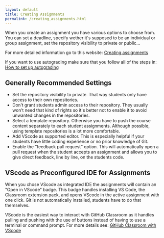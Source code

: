 ```yaml
---
layout: default
title: Creating Assignments
permalink: /creating_assignments.html
---
```


When you create an assignment you have various options to choose from. You can set a deadline, specify wether it's supposed to be an individual or group assignment, set the repository visibility to private or public...

For more detailed information go to this website: [Creating assignments](https://docs.github.com/en/education/manage-coursework-with-github-classroom/teach-with-github-classroom/create-an-individual-assignment)

If you want to use autograding make sure that you follow all of the steps in: [How to set up autograding](/autograding.html)

## Generally Recommended Settings

* Set the repository visibility to private. That way students only have access to their own repositories.
* Don't grant students admin access to their repository. They usually won't need that kind of rights so it's better not to enable it to avoid unwanted changes in the repositories.
* Select a template repository. Otherwise you have to push the course content separately to each student assignments. Although possible, using template repositories is a lot more comfortable.
* Add VScode as supported editor. This is especially helpful if your students have little coding experience or no prior knowledge of Git.
* Enable the “feedback pull request” option. This will automatically open a pull request when the student accepts an assignment and allows you to give direct feedback, line by line, on the students code.

## VScode as Preconfigured IDE for Assignments

When you chose VScode as integrated IDE the assignments will contain an "Open in VScode" badge. This badge handles installing VS Code, the Classroom extension pack, and opens VScode in the active assignment with one click. Git is not automatically installed, students have to do that themselves.

VScode is the easiest way to interact with GitHub Classroom as it handles pulling and pushing with the use of buttons instead of having to use a terminal or command prompt. For more details see: [GitHub Classroom with VScode](https://docs.github.com/en/education/manage-coursework-with-github-classroom/integrate-github-classroom-with-an-ide/about-using-visual-studio-code-with-github-classroom)

